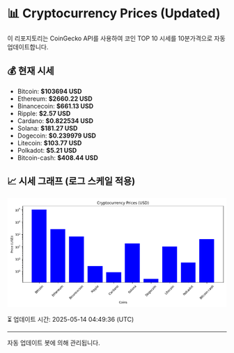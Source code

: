 
# 📊 Cryptocurrency Prices (Updated)

이 리포지토리는 CoinGecko API를 사용하여 코인 TOP 10 시세를 10분가격으로 자동 업데이트합니다.

## 💰 현재 시세
- Bitcoin: **$103694 USD**
- Ethereum: **$2660.22 USD**
- Binancecoin: **$661.13 USD**
- Ripple: **$2.57 USD**
- Cardano: **$0.822534 USD**
- Solana: **$181.27 USD**
- Dogecoin: **$0.239979 USD**
- Litecoin: **$103.77 USD**
- Polkadot: **$5.21 USD**
- Bitcoin-cash: **$408.44 USD**

## 📈 시세 그래프 (로그 스케일 적용)
![Crypto Prices](crypto_prices.png)

⏳ 업데이트 시간: 2025-05-14 04:49:36 (UTC)

---
자동 업데이트 봇에 의해 관리됩니다.
